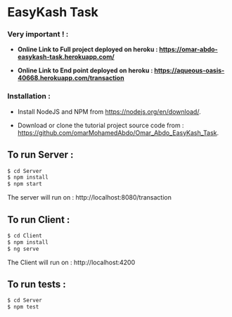 # EasyKash Task

### Very important ! :

  - **Online Link to Full project deployed on heroku : https://omar-abdo-easykash-task.herokuapp.com/**

  - **Online Link to End point deployed on heroku : https://aqueous-oasis-40668.herokuapp.com/transaction**

### Installation :

  - Install NodeJS and NPM from https://nodejs.org/en/download/.

  - Download or clone the tutorial project source code from : https://github.com/omarMohamedAbdo/Omar_Abdo_EasyKash_Task.

## To run Server :

```sh
$ cd Server
$ npm install
$ npm start
```
The server will run on : http://localhost:8080/transaction

## To run Client :

```sh
$ cd Client
$ npm install
$ ng serve
```
The Client will run on : http://localhost:4200

## To run tests :

```sh
$ cd Server
$ npm test
```
